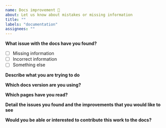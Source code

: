 ```yaml
---
name: Docs improvement 📖
about: Let us know about mistakes or missing information
title: ""
labels: "documentation"
assignees: ""
---
```


<!--
Please fill out as much information as possible. The more info we have, the
faster we can schedule the work :)
-->

**What issue with the docs have you found?**

- [ ] Missing information
- [ ] Incorrect information
- [ ] Something else

**Describe what you are trying to do**

<!--
A clear and concise explanation of what you are trying to accomplish with weave
gitops.
-->

**Which docs version are you using?**

<!--
eg 0.17.0
-->

**Which pages have you read?**

<!--
A bulleted list of all the pages you have been following. (or have tried to
follow.)
-->

**Detail the issues you found and the improvements that you would like to see**

<!--
A bulleted list of all the pages you have been following. (or have tried to
follow.)
-->

**Would you be able or interested to contribute this work to the docs?**

<!--
y/n
-->
